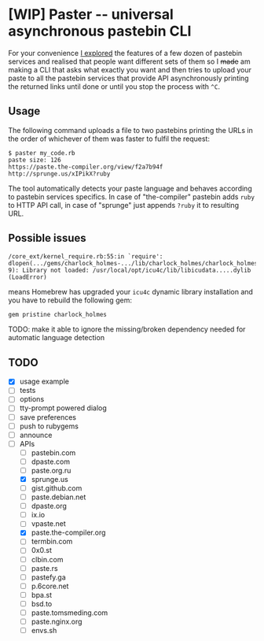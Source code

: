 # [WIP] Paster -- universal asynchronous pastebin CLI

For your convenience [I explored](https://github.com/Nakilon/pcbr-demo/blob/master/pastebins.txt) the features of a few dozen of pastebin services and realised that people want different sets of them so I ~~made~~ am making a CLI that asks what exactly you want and then tries to upload your paste to all the pastebin services that provide API asynchronously printing the returned links until done or until you stop the process with `^C`.

## Usage

The following command uploads a file to two pastebins printing the URLs in the order of whichever of them was faster to fulfil the request:

```none
$ paster my_code.rb
paste size: 126
https://paste.the-compiler.org/view/f2a7b94f
http://sprunge.us/xIPikX?ruby
```

The tool automatically detects your paste language and behaves according to pastebin services specifics. In case of "the-compiler" pastebin adds `ruby` to HTTP API call, in case of "sprunge" just appends `?ruby` it to resulting URL.

## Possible issues

```none
/core_ext/kernel_require.rb:55:in `require': dlopen(.../gems/charlock_holmes-.../lib/charlock_holmes/charlock_holmes.bundle, 9): Library not loaded: /usr/local/opt/icu4c/lib/libicudata.....dylib (LoadError)
```

means Homebrew has upgraded your `icu4c` dynamic library installation and you have to rebuild the following gem:

```bash
gem pristine charlock_holmes
```

TODO: make it able to ignore the missing/broken dependency needed for automatic language detection

## TODO

- [x] usage example
- [ ] tests
- [ ] options
- [ ] tty-prompt powered dialog
- [ ] save preferences
- [ ] push to rubygems
- [ ] announce
- [ ] APIs
  - [ ] pastebin.com
  - [ ] dpaste.com
  - [ ] paste.org.ru
  - [x] sprunge.us
  - [ ] gist.github.com
  - [ ] paste.debian.net
  - [ ] dpaste.org
  - [ ] ix.io
  - [ ] vpaste.net
  - [x] paste.the-compiler.org
  - [ ] termbin.com
  - [ ] 0x0.st
  - [ ] clbin.com
  - [ ] paste.rs
  - [ ] pastefy.ga
  - [ ] p.6core.net
  - [ ] bpa.st
  - [ ] bsd.to
  - [ ] paste.tomsmeding.com
  - [ ] paste.nginx.org
  - [ ] envs.sh
